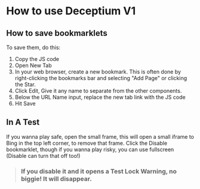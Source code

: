 # How to use Deceptium V1

## How to save bookmarklets

To save them, do this:

<ol>
  <li>Copy the JS code</li>
  <li>Open New Tab</li>
  <li>In your web browser, create a new bookmark. This is often done by right-clicking the bookmarks bar and selecting "Add Page" or clicking the Star.</li>
  <li>Click Edit, Give it any name to separate from the other components.</li>
  <li>Below the URL Name input, replace the new tab link with the JS code</li>
  <li>Hit Save</li>
</ol>

## In A Test

If you wanna play safe, open the small frame, this will open a small iframe to Bing in the top left corner, to remove that frame. Click the Disable bookmarklet, though if you wanna play risky, you can use fullscreen (Disable can turn that off too!)

> ### If you disable it and it opens a Test Lock Warning, no biggie! It will disappear.

